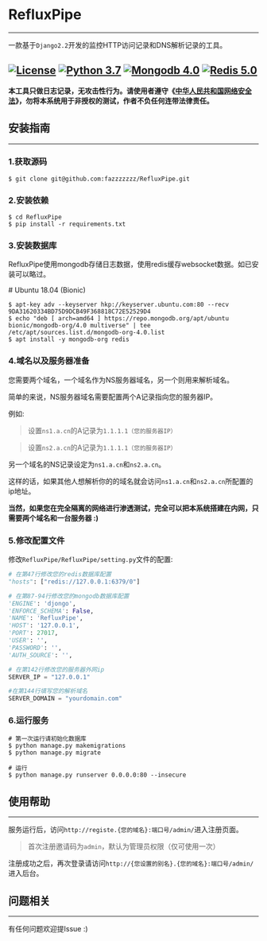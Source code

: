 # RefluxPipe
----
一款基于`Django2.2`开发的监控HTTP访问记录和DNS解析记录的工具。

[![License](https://img.shields.io/badge/license-GPLv3-red.svg)](https://github.com/faz658026/RefluxPipe/blob/master/LICENSE) [![Python 3.7](https://img.shields.io/badge/python-3.7-yellow.svg)](https://www.python.org/) [![Mongodb 4.0](https://img.shields.io/badge/mongodb-4.0-blue.svg)](https://www.mongodb.com/)  [![Redis 5.0](https://img.shields.io/badge/redis-5.0-red.svg)](https://redis.io/)  
----------
**本工具只做日志记录，无攻击性行为。请使用者遵守《[中华人民共和国网络安全法](http://www.npc.gov.cn/npc/xinwen/2016-11/07/content_2001605.htm)》，勿将本系统用于非授权的测试，作者不负任何连带法律责任。**
## 安装指南
----
### 1.获取源码

```shell
$ git clone git@github.com:fazzzzzzz/RefluxPipe.git
```
### 2.安装依赖

```shell
$ cd RefluxPipe
$ pip install -r requirements.txt
```

### 3.安装数据库

RefluxPipe使用mongodb存储日志数据，使用redis缓存websocket数据。如已安装可以略过。

\# Ubuntu 18.04 (Bionic)

```shell
$ apt-key adv --keyserver hkp://keyserver.ubuntu.com:80 --recv 9DA31620334BD75D9DCB49F368818C72E52529D4
$ echo "deb [ arch=amd64 ] https://repo.mongodb.org/apt/ubuntu bionic/mongodb-org/4.0 multiverse" | tee /etc/apt/sources.list.d/mongodb-org-4.0.list
$ apt install -y mongodb-org redis
```

### 4.域名以及服务器准备
您需要两个域名，一个域名作为NS服务器域名，另一个则用来解析域名。

简单的来说，NS服务器域名需要配置两个A记录指向您的服务器IP。

例如:
>设置`ns1.a.cn`的A记录为`1.1.1.1（您的服务器IP）`

>设置`ns2.a.cn`的A记录为`1.1.1.1（您的服务器IP）`

另一个域名的NS记录设定为`ns1.a.cn`和`ns2.a.cn`。

这样的话，如果其他人想解析你的的域名就会访问`ns1.a.cn`和`ns2.a.cn`所配置的ip地址。

**当然，如果您在完全隔离的网络进行渗透测试，完全可以把本系统搭建在内网，只需要两个域名和一台服务器 :)**

### 5.修改配置文件

修改`RefluxPipe/RefluxPipe/setting.py`文件的配置:

```python
# 在第47行修改您的redis数据库配置
"hosts": ["redis://127.0.0.1:6379/0"]

# 在第87-94行修改您的mongodb数据库配置
'ENGINE': 'djongo',
'ENFORCE_SCHEMA': False,
'NAME': 'RefluxPipe',
'HOST': '127.0.0.1',
'PORT': 27017,
'USER': '',
'PASSWORD': '',
'AUTH_SOURCE': '',

# 在第142行修改您的服务器外网ip
SERVER_IP = "127.0.0.1"

#在第144行填写您的解析域名
SERVER_DOMAIN = "yourdomain.com"
```

### 6.运行服务

```shell
# 第一次运行请初始化数据库
$ python manage.py makemigrations
$ python manage.py migrate

# 运行
$ python manage.py runserver 0.0.0.0:80 --insecure
```

## 使用帮助
----
服务运行后，访问`http://registe.{您的域名}:端口号/admin/`进入注册页面。

>首次注册邀请码为`admin`，默认为管理员权限（仅可使用一次）

注册成功之后，再次登录请访问`http://{您设置的别名}.{您的域名}:端口号/admin/`进入后台。

## 问题相关
----
有任何问题欢迎提Issue :)

